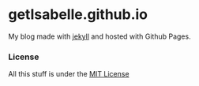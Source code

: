 # getIsabelle.github.io
My blog made with [jekyll](http://jekyllrb.com) and hosted with Github Pages.

### License
All this stuff is under the [MIT License](https://raw.githubusercontent.com/getIsabelle/getIsabelle.github.io/master/LICENSE)
